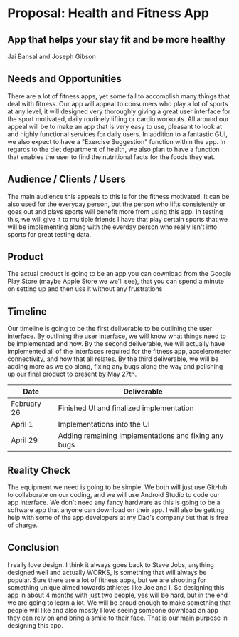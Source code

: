 # Proposal: Health and Fitness App 
## App that helps your stay fit and be more healthy 
Jai Bansal and Joseph Gibson 

## Needs and Opportunities
There are a lot of fitness apps, yet some fail to accomplish many things that deal with fitness. Our app will appeal to consumers who play a lot of sports at any level, it will designed
very thoroughly giving a great user interface for the sport motivated, daily routinely lifting or cardio workouts. All around our appeal will be to make an app that is very easy to use, pleasant to look at and highly functional services for daily users. In addition to a fantastic GUI, we also expect to have a "Exercise Suggestion" function within the app. In regards to the diet department of health, we also plan to have a function that enables the user to find the nutritional facts for the foods they eat. 

## Audience / Clients / Users
The main audience this appeals to this is for the fitness motivated. It can be also used for the everyday person, but the person who lifts consistently or goes out and plays sports
will benefit more from using this app. In testing this, we will give it to multiple friends I have that play certain sports that we will be implementing along with the everday 
person who really isn't into sports for great testing data. 

## Product
The actual product is going to be an app you can download from the Google Play Store (maybe Apple Store we we'll see), that you can spend a minute on setting up and then 
use it without any frustrations

## Timeline
Our timeline is going to be the first deliverable to be outlining the user interface. By outlining the user interface, we will know what things need to be implemented and how. 
By the second deliverable, we will actually have implemented all of the interfaces required for the fitness app, accelerometer connectivity, and how that all relates. By the third
deliverable, we will be adding more as we go along, fixing any bugs along the way and polishing up our final product to present by May 27th. 

| Date          | Deliverable   |
| ------------- | ------------- |
| February 26   | Finished UI and finalized implementation|
| April 1       | Implementations into the UI|
| April 29      | Adding remaining Implementations and fixing any bugs|

## Reality Check
The equipment we need is going to be simple. We both will just use GitHub to collaborate on our coding, and we will use Android Studio to code our app interface. We don't 
need any fancy hardware as this is going to be a software app that anyone can download on their app. I will also be getting help with some of the app
developers at my Dad's company but that is free of charge. 

## Conclusion
I really love design. I think it always goes back to Steve Jobs, anything designed well and actually WORKS, is something that will always be popular. Sure there 
are a lot of fitness apps, but we are shooting for something unique aimed towards athletes like Joe and I. So designing this app in about 4 months with just
two people, yes will be hard, but in the end we are going to learn a lot. We will be proud enough to make something that people will like and also mostly
I love seeing someone download an app they can rely on and bring a smile to their face. That is our main purpose in designing this app.  